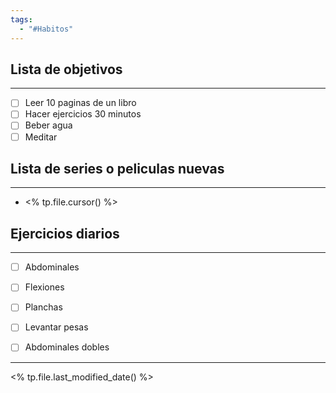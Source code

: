 ```yaml
---
tags:
  - "#Habitos"
---
```


## Lista de objetivos
---
- [ ] Leer 10 paginas de un libro
- [ ] Hacer ejercicios 30 minutos
- [ ] Beber agua
- [ ] Meditar

## Lista de series o peliculas nuevas
---
- <% tp.file.cursor() %>


## Ejercicios diarios
---
- [ ] Abdominales
- [ ] Flexiones
- [ ] Planchas
- [ ] Levantar pesas
- [ ] Abdominales dobles


---
<% tp.file.last_modified_date() %>